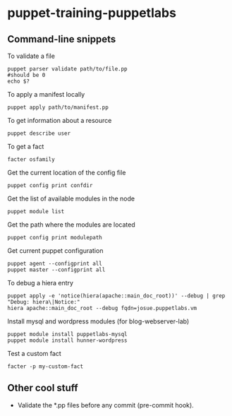 puppet-training-puppetlabs
==========================


Command-line snippets
---------------------

To validate a file

    puppet parser validate path/to/file.pp
    #should be 0
    echo $?

To apply a manifest locally

    puppet apply path/to/manifest.pp
    
To get information about a resource

    puppet describe user
    
To get a fact

    facter osfamily


Get the current location of the config file

    puppet config print confdir
    
Get the list of available modules in the node

    puppet module list
    
Get the path where the modules are located

    puppet config print modulepath
    
Get current puppet configuration

    puppet agent --configprint all
    puppet master --configprint all

To debug a hiera entry

    puppet apply -e 'notice(hiera(apache::main_doc_root))' --debug | grep "Debug: hiera\|Notice:"
    hiera apache::main_doc_root --debug fqdn=josue.puppetlabs.vm

Install mysql and wordpress modules (for blog-webserver-lab)

    puppet module install puppetlabs-mysql
    puppet module install hunner-wordpress
    
Test a custom fact

    facter -p my-custom-fact

Other cool stuff
---------------------
* Validate the *.pp files before any commit (pre-commit hook).
